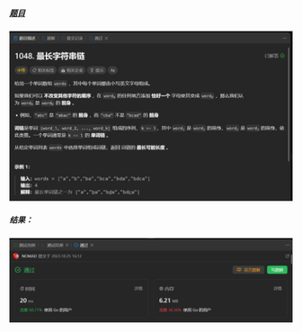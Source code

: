 ##### [题目](https://leetcode.cn/problems/longest-string-chain/description/)
![pic](img.png)
##### 结果：
![pic](result.png)